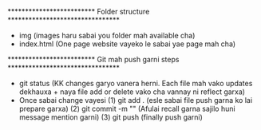 ************************* Folder structure ********************************
- img (images haru sabai you folder mah available cha)
- index.html (One page website vayeko le sabai yae page mah cha)

************************* Git mah push garni steps ********************************
- git status (KK changes garyo vanera herni. Each file mah vako updates dekhauxa + naya file add or delete vako cha vannay ni reflect garxa)
- Once sabai change vayesi
  (1) git add . (esle sabai file push garna ko lai prepare garxa)
  (2) git commit -m "<commit name mention garni>" (Afulai recall garna sajilo huni message mention garni)
  (3) git push (finally push garni)
